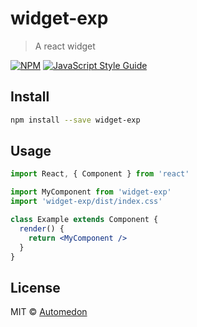 # widget-exp

> A react widget

[![NPM](https://img.shields.io/npm/v/widget-exp.svg)](https://www.npmjs.com/package/widget-exp) [![JavaScript Style Guide](https://img.shields.io/badge/code_style-standard-brightgreen.svg)](https://standardjs.com)

## Install

```bash
npm install --save widget-exp
```

## Usage

```jsx
import React, { Component } from 'react'

import MyComponent from 'widget-exp'
import 'widget-exp/dist/index.css'

class Example extends Component {
  render() {
    return <MyComponent />
  }
}
```

## License

MIT © [Automedon](https://github.com/Automedon)
